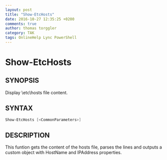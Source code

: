 ```yaml
---
layout: post
title: "Show-EtcHosts"
date: 2016-10-27 12:35:25 +0200
comments: true
author: thomas torggler
category: TAK
tags: OnlineHelp Lync PowerShell
---
```

# Show-EtcHosts

## SYNOPSIS 
Display \etc\hosts file content.
<!-- more -->

## SYNTAX 
```powershell
Show-EtcHosts [<CommonParameters>]
```
## DESCRIPTION 
This funtion gets the content of the hosts file, parses the lines and outputs a custom object with HostName and IPAddress properties.
